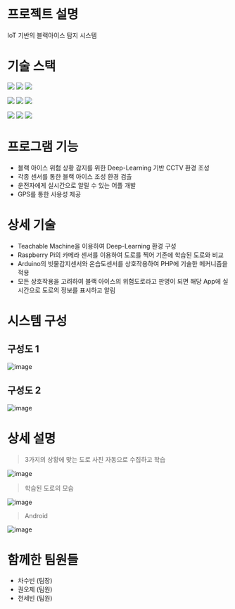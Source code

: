 # 프로젝트 설명

IoT 기반의 블랙아이스 탐지 시스템

# 기술 스택

<img src="https://img.shields.io/badge/C-00D8FF?style=flat-square&logo=C&logoColor=white" /> <img src="https://img.shields.io/badge/Java-5F00FF?style=flat-square&logo=Java&logoColor=white" /> <img src="https://img.shields.io/badge/Python-A566FF?style=flat-square&logo=Python&logoColor=white" />

<img src="https://img.shields.io/badge/Android-9FC93C?style=flat-square&logo=Android&logoColor=white" /> <img src="https://img.shields.io/badge/Arduino-3DB7CC?style=flat-square&logo=Arduino&logoColor=white" /> <img src="https://img.shields.io/badge/Raspberry Pi-F361A6?style=flat-square&logo=Raspberry Pi&logoColor=white" />

<img src="https://img.shields.io/badge/MySQL-3DB7CC?style=flat-square&logo=MySQL&logoColor=white" /> <img src="https://img.shields.io/badge/PHP-99004C?style=flat-square&logo=PHP&logoColor=white" /> <img src="https://img.shields.io/badge/TensorFlow-E5D85C?style=flat-square&logo=TensorFlow&logoColor=white" />

# 프로그램 기능

- 블랙 아이스 위험 상황 감지를 위한 Deep-Learning 기반 CCTV 환경 조성
- 각종 센서를 통한 블랙 아이스 조성 환경 검출
- 운전자에게 실시간으로 알릴 수 있는 어플 개발
- GPS를 통한 사용성 제공

# 상세 기술

- Teachable Machine을 이용하여 Deep-Learning 환경 구성
- Raspberry Pi의 카메라 센서를 이용하여 도로를 찍어 기존에 학습된 도로와 비교
- Arduino의 빗물감지센서와 온습도센서를 상호작용하여 PHP에 기술한 메커니즘을 적용
- 모든 상호작용을 고려하여 블랙 아이스의 위험도로라고 판명이 되면 해당 App에 실시간으로 도로의 정보를 표시하고 알림

# 시스템 구성

## 구성도 1

![image](https://user-images.githubusercontent.com/84956281/141677324-177fbabe-65af-4185-b2fe-5448af0402a3.png)

## 구성도 2

![image](https://user-images.githubusercontent.com/84956281/141677308-2445815b-2438-4cd7-ad31-a0eb6d53a2bb.png)

# 상세 설명

> 3가지의 상황에 맞는 도로 사진 자동으로 수집하고 학습

![image](https://user-images.githubusercontent.com/84956281/141677619-3d131d27-33d6-4945-a8ee-c829a0c385da.png)

> 학습된 도로의 모습

![image](https://user-images.githubusercontent.com/84956281/141677678-80584569-5e64-4322-bb4e-c7ac8a5b7237.png)

> Android

![image](https://user-images.githubusercontent.com/84956281/141678386-48788134-874f-422c-9e70-d5288d70a002.png)

# 함께한 팀원들

- 차수빈 (팀장)
- 권오제 (팀원)
- 천세빈 (팀원)

